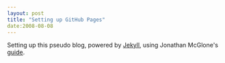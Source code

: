 ```yaml
---
layout: post
title: "Setting up GitHub Pages"
date:2008-08-08
---
```


Setting up this pseudo blog, powered by [Jekyll](http://jekyllrb.com), using Jonathan McGlone's [guide](http://jmcglone.com/guides/github-pages/).
